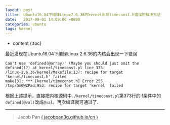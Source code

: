 ```yaml
---
layout: post
title:  Ubuntu16.04下编译Linux2.6.36的kernel出现timeconst.h错误的解决方法
date:   2017-09-01 14:09:00 +0800
categories: ubuntu
tags: kernel
---
```


* content
{:toc}


最近发现在Ubuntu16.04下编译Linux 2.6.36的内核会出现一下错误

```
Can't use 'defined(@array)' (Maybe you should just omit the defined()?) at kernel/timeconst.pl line 373.
/linux-2.6.36/kernel/Makefile:137: recipe for target 'kernel/timeconst.h' failed
make[3]: *** [kernel/timeconst.h] Error 255
/tmp/GmGWZPad:953: recipe for target 'kernel' failed
```

根据上述提示，直接把内核源码中`./kernel/timeconst.pl`第373行的if条件中的`defined(@val)`改成`@val`，再次编译就可通过了.


---
> Jacob Pan [( jacobpan3g.github.io/cn )](http://jacobpan3g.github.io/cn)
